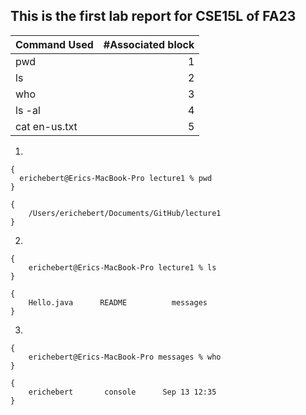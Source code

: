 ## This is the first lab report for CSE15L of FA23

| Command Used  | #Associated block | 
| :---          |    ----:          |
| pwd           | 1                 | 
| ls            | 2                 | 
| who           | 3                 |    
| ls -al        | 4                 |
| cat en-us.txt | 5                 |   

1. 
```
{
  erichebert@Erics-MacBook-Pro lecture1 % pwd
}
```
```
{
    /Users/erichebert/Documents/GitHub/lecture1
}
```
2. 
```
{
    erichebert@Erics-MacBook-Pro lecture1 % ls
}
```
```
{
    Hello.java      README          messages
}
```
3.
```
{
    erichebert@Erics-MacBook-Pro messages % who
}
```
```
{
    erichebert       console      Sep 13 12:35 
}
```
